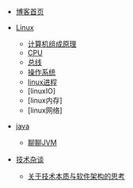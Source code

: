 * [博客首页](/intro)
* [Linux](linux/guide)
  * [计算机组成原理](linux/computer_arch)
  * [CPU](linux/cpu)
  * [总线](linux/line)
  * [操作系统](linux/os)
  * [linux进程](linux/linux_process)
  * [linuxIO]
  * [linux内存]
  * [linux网络]

* [java](java/guide)
  * [聊聊JVM](java/jvm)


* [技术杂谈](tech/guide)
  * [关于技术本质与软件架构的思考](tech/performance)